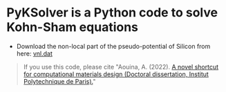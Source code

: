 # PyKSolver is a Python code to solve Kohn-Sham equations 
- Download the non-local part of the pseudo-potential of Silicon from here: [vnl.dat](https://zenodo.org/record/7661254/files/vnl.tar.gz?download=1) 


> If you use this code, please cite "Aouina, A. (2022). [A novel shortcut for computational materials design (Doctoral dissertation, Institut Polytechnique de Paris).](https://theses.hal.science/tel-03662872v1/file/103260_AOUINA_2022_archivage.pdf)" 
